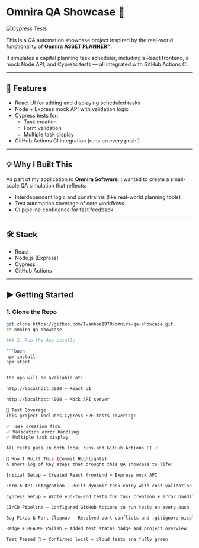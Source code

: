 # Omnira QA Showcase 🚀
![Cypress Tests](https://github.com/Ivanhoe1970/omnira-qa-showcase/actions/workflows/cypress.yml/badge.svg)

This is a QA automation showcase project inspired by the real-world functionality of **Omnira ASSET PLANNER™**.

It simulates a capital planning task scheduler, including a React frontend, a mock Node API, and Cypress tests — all integrated with GitHub Actions CI.

---

## 🧩 Features

- React UI for adding and displaying scheduled tasks  
- Node + Express mock API with validation logic  
- Cypress tests for:  
  - Task creation  
  - Form validation  
  - Multiple task display  
- GitHub Actions CI integration (runs on every push!)

---

## 💡 Why I Built This

As part of my application to **Omnira Software**, I wanted to create a small-scale QA simulation that reflects:

- Interdependent logic and constraints (like real-world planning tools)  
- Test automation coverage of core workflows  
- CI pipeline confidence for fast feedback

---

## 🛠️ Stack

- React  
- Node.js (Express)  
- Cypress  
- GitHub Actions

---

## ▶️ Getting Started

### 1. Clone the Repo

```bash
git clone https://github.com/Ivanhoe1970/omnira-qa-showcase.git
cd omnira-qa-showcase

### 2. Run the App Locally

```bash
npm install
npm start


The app will be available at:

http://localhost:3000 – React UI

http://localhost:4000 – Mock API server

🧪 Test Coverage
This project includes Cypress E2E tests covering:

✅ Task creation flow
✅ Validation error handling
✅ Multiple task display

All tests pass in both local runs and GitHub Actions CI ✅

🧱 How I Built This (Commit Highlights)
A short log of key steps that brought this QA showcase to life:

Initial Setup – Created React frontend + Express mock API

Form & API Integration – Built dynamic task entry with cost validation

Cypress Setup – Wrote end-to-end tests for task creation + error handling

CI/CD Pipeline – Configured GitHub Actions to run tests on every push

Bug Fixes & Port Cleanup – Resolved port conflicts and .gitignore misplacement

Badge + README Polish – Added test status badge and project overview

Test Passed 🎉 – Confirmed local + cloud tests are fully green